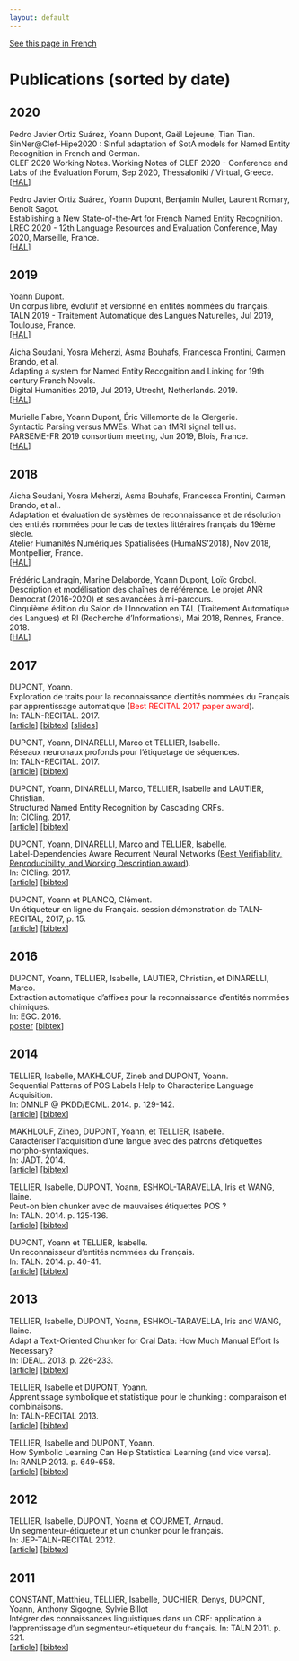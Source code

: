 ```yaml
---
layout: default
---
```


[See this page in French](publications-by_date-fr)

# Publications (sorted by date)

## 2020

Pedro Javier Ortiz Suárez, Yoann Dupont, Gaël Lejeune, Tian Tian.<br />
SinNer@Clef-Hipe2020 : Sinful adaptation of SotA models for Named Entity Recognition in French and German.<br />
CLEF 2020 Working Notes. Working Notes of CLEF 2020 - Conference and Labs of the Evaluation Forum, Sep 2020, Thessaloniki / Virtual, Greece.<br />
[[HAL](https://hal.inria.fr/hal-02984746)]

Pedro Javier Ortiz Suárez, Yoann Dupont, Benjamin Muller, Laurent Romary, Benoît Sagot.<br />
Establishing a New State-of-the-Art for French Named Entity Recognition.<br />
LREC 2020 - 12th Language Resources and Evaluation Conference, May 2020, Marseille, France.<br />
[[HAL](https://hal.inria.fr/hal-02617950v2)]

## 2019

Yoann Dupont.<br />
Un corpus libre, évolutif et versionné en entités nommées du français.<br />
TALN 2019 - Traitement Automatique des Langues Naturelles, Jul 2019, Toulouse, France.<br />
[[HAL](https://hal.archives-ouvertes.fr/hal-02448590)]

Aicha Soudani, Yosra Meherzi, Asma Bouhafs, Francesca Frontini, Carmen Brando, et al.<br />
Adapting a system for Named Entity Recognition and Linking for 19th century French Novels.<br />
Digital Humanities 2019, Jul 2019, Utrecht, Netherlands. 2019.<br />
[[HAL](https://hal.archives-ouvertes.fr/hal-02187283)]

Murielle Fabre, Yoann Dupont, Éric Villemonte de la Clergerie.<br />
Syntactic Parsing versus MWEs: What can fMRI signal tell us.<br />
PARSEME-FR 2019 consortium meeting, Jun 2019, Blois, France.<br />
[[HAL](https://hal.inria.fr/hal-02272288)]

## 2018

Aicha Soudani, Yosra Meherzi, Asma Bouhafs, Francesca Frontini, Carmen Brando, et al..<br />
Adaptation et évaluation de systèmes de reconnaissance et de résolution des entités nommées pour le cas de textes littéraires français du 19ème​ ​siècle.<br />
Atelier Humanités Numériques Spatialisées (HumaNS’2018), Nov 2018, Montpellier, France.<br />
[[HAL](https://hal.archives-ouvertes.fr/hal-01925816)]

Frédéric Landragin, Marine Delaborde, Yoann Dupont, Loïc Grobol.<br />
Description et modélisation des chaînes de référence. Le projet ANR Democrat (2016-2020) et ses avancées à mi-parcours.<br />
Cinquième édition du Salon de l’Innovation en TAL (Traitement Automatique des Langues) et RI (Recherche d’Informations), Mai 2018, Rennes, France. 2018.<br />
[[HAL](https://hal.archives-ouvertes.fr/hal-01797982)]

## 2017

DUPONT, Yoann.<br />
Exploration de traits pour la reconnaissance d’entités nommées du Français par apprentissage automatique (<span style="color:red">Best RECITAL 2017 paper award</span>).<br />
In: TALN-RECITAL. 2017.<br />
[[article](http://taln2017.cnrs.fr/wp-content/uploads/2017/06/actes_RECITAL_2017-Final.pdf#page=52)] [[bibtex](bibtex/dupont2017exploration.txt)] [[slides](files/slides/taln2017-Yoann_Dupont_exploration.pdf)]

DUPONT, Yoann, DINARELLI, Marco et TELLIER, Isabelle.<br />
Réseaux neuronaux profonds pour l’étiquetage de séquences.<br />
In: TALN-RECITAL. 2017.<br />
[[article](http://taln2017.cnrs.fr/wp-content/uploads/2017/06/actes_TALN_2017-vol2Final.pdf#page=31)] [[bibtex](bibtex/dupont2017reseaux.txt)]

DUPONT, Yoann, DINARELLI, Marco, TELLIER, Isabelle and LAUTIER, Christian.<br />
Structured Named Entity Recognition by Cascading CRFs.<br />
In: CICling. 2017.<br />
[[article](https://hal.archives-ouvertes.fr/hal-01579109/document)] [[bibtex](bibtex/dupont2017structured.txt)]

DUPONT, Yoann, DINARELLI, Marco and TELLIER, Isabelle.<br />
Label-Dependencies Aware Recurrent Neural Networks ([Best Verifiability, Reproducibility, and Working Description award](https://www.cicling.org/2017/#Awards)).<br />
In: CICling. 2017.<br />
[[article](http://www.marcodinarelli.it/publications/CICling2017_LDRNN.pdf)] [[bibtex](bibtex/dupont2017label.txt)]

DUPONT, Yoann et PLANCQ, Clément.<br />
Un étiqueteur en ligne du Français. session démonstration de TALN-RECITAL, 2017, p. 15.<br />
[[article](http://taln2017.cnrs.fr/wp-content/uploads/2017/06/actes_TALN_2017-vol3.pdf#page=25)] [[bibtex](bibtex/dupont2017etiqueteur.txt)]

## 2016

DUPONT, Yoann, TELLIER, Isabelle, LAUTIER, Christian, et DINARELLI, Marco.<br />
Extraction automatique d’affixes pour la reconnaissance d’entités nommées chimiques.<br />
In: EGC. 2016.<br />
[poster](https://hal.archives-ouvertes.fr/hal-01476792/document) [[bibtex](bibtex/dupont2016extraction.txt)]

## 2014

TELLIER, Isabelle, MAKHLOUF, Zineb and DUPONT, Yoann.<br />
Sequential Patterns of POS Labels Help to Characterize Language Acquisition.<br />
In: DMNLP @ PKDD/ECML. 2014. p. 129-142.<br />
[[article](https://hal.archives-ouvertes.fr/hal-01140542/document)] [[bibtex](bibtex/tellier2014sequential.txt)]

MAKHLOUF, Zineb, DUPONT, Yoann, et TELLIER, Isabelle.<br />
Caractériser l’acquisition d’une langue avec des patrons d’étiquettes morpho-syntaxiques.<br />
In: JADT. 2014.<br />
[[article](https://hal.archives-ouvertes.fr/hal-01140342/file/Makhlouf_Dupont_Tellier_V3.pdf)] [[bibtex](bibtex/makhlouf2014caracteriser.txt)]

TELLIER, Isabelle, DUPONT, Yoann, ESHKOL-TARAVELLA, Iris et WANG, Ilaine.<br />
Peut-on bien chunker avec de mauvaises étiquettes POS ?<br />
In: TALN. 2014. p. 125-136.<br />
[[article](https://hal.archives-ouvertes.fr/file/index/docid/1024274/filename/taln2014.pdf)] [[bibtex](bibtex/tellier2014peut.txt)]

DUPONT, Yoann et TELLIER, Isabelle.<br />
Un reconnaisseur d’entités nommées du Français.<br />
In: TALN. 2014. p. 40-41.<br />
[[article](http://www.aclweb.org/anthology/F/F14/F14-3.pdf#page=42)] [[bibtex](bibtex/dupont2014reconnaisseur.txt)]

## 2013

TELLIER, Isabelle, DUPONT, Yoann, ESHKOL-TARAVELLA, Iris and WANG, Ilaine.<br />
Adapt a Text-Oriented Chunker for Oral Data: How Much Manual Eﬀort Is Necessary?<br />
In: IDEAL. 2013. p. 226-233.<br />
[[article](https://hal.archives-ouvertes.fr/hal-01174605/document)] [[bibtex](bibtex/tellier2013adapt.txt)]

TELLIER, Isabelle et DUPONT, Yoann.<br />
Apprentissage symbolique et statistique pour le chunking : comparaison et combinaisons.<br />
In: TALN-RECITAL 2013.<br />
[[article](http://www.aclweb.org/anthology/F/F13/F13-1002.pdf)] [[bibtex](bibtex/tellier2013apprentissage.txt)]

TELLIER, Isabelle and DUPONT, Yoann.<br />
How Symbolic Learning Can Help Statistical Learning (and vice versa).<br />
In: RANLP 2013. p. 649-658.<br />
[[article](http://www.lattice.cnrs.fr/sites/itellier/articles/Tellier_Dupont_RANLP.pdf)] [[bibtex](bibtex/tellier2013symbolic.txt)]

## 2012

TELLIER, Isabelle, DUPONT, Yoann et COURMET, Arnaud.<br />
Un segmenteur-étiqueteur et un chunker pour le français.<br />
In: JEP-TALN-RECITAL 2012.<br />
[[article](http://anthology.aclweb.org/F/F12/F12-5.pdf#page=27)] [[bibtex](bibtex/tellier2012segmenteur.txt)]

## 2011

CONSTANT, Matthieu, TELLIER, Isabelle, DUCHIER, Denys, DUPONT, Yoann, Anthony Sigogne, Sylvie Billot<br />
Intégrer des connaissances linguistiques dans un CRF: application à l’apprentissage d’un segmenteur-étiqueteur du français. In: TALN 2011. p. 321.<br />
[[article](https://hal-upec-upem.archives-ouvertes.fr/file/index/docid/620923/filename/Constant_Tellier_alii.pdf)] [[bibtex](bibtex/constant2011integrer.txt)]
